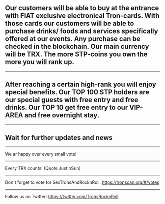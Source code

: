 ## Our customers will be able to buy at the entrance with FIAT exclusive electronical Tron-cards. With those cards our customers will be able to purchase drinks/ foods and services specifically offered at our events. Any purchase can be checked in the blockchain. Our main currency will be TRX. The more STP-coins you own the more you will rank up.


---


## After reaching a certain high-rank you will enjoy special benefits. Our TOP 100 STP holders are our special guests with free entry and free drinks. Our TOP 10 get free entry to our VIP-AREA  and free overnight stay.


---


## Wait for further updates and news


---


We ar happy over every small vote!


---


Every TRX counts! (Quote JustinSun)


---


Don't forget to vote for SexTronsAndRocknRoll. https://tronscan.org/#/votes


---


Follow us on Twitter: https://twitter.com/TronsRocknRoll
